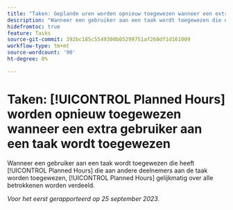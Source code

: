 ```yaml
---
title: "Taken: Geplande uren worden opnieuw toegewezen wanneer een extra gebruiker aan een taak wordt toegewezen."
description: "Wanneer een gebruiker aan een taak wordt toegewezen die de Geplande Uren heeft die aan andere toegewezen wijzers op de taak worden toegewezen, worden de Geplande Uren van de taak gelijkmatig verdeeld over alle wijzers op de taak. "
hidefromtoc: true
feature: Tasks
source-git-commit: 392bc185c5549300b05299751af260df1d161009
workflow-type: tm+mt
source-wordcount: '90'
ht-degree: 0%

---
```



# Taken: [!UICONTROL Planned Hours] worden opnieuw toegewezen wanneer een extra gebruiker aan een taak wordt toegewezen

Wanneer een gebruiker aan een taak wordt toegewezen die heeft [!UICONTROL Planned Hours] die aan andere deelnemers aan de taak worden toegewezen, [!UICONTROL Planned Hours] gelijkmatig over alle betrokkenen worden verdeeld.

_Voor het eerst gerapporteerd op 25 september 2023._
